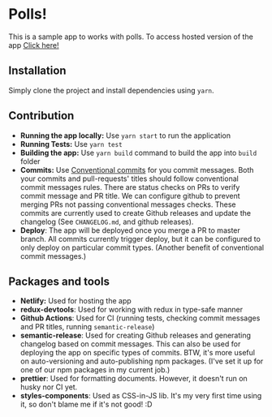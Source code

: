 # Polls!

This is a sample app to works with polls. To access hosted version of the app [Click here!](https://hey-car.netlify.app/)

## Installation

Simply clone the project and install dependencies using `yarn`.

## Contribution

- **Running the app locally:** Use `yarn start` to run the application
- **Running Tests:** Use `yarn test`
- **Building the app:** Use `yarn build` command to build the app into `build` folder
- **Commits:** Use [Conventional commits](https://www.conventionalcommits.org/) for you commit messages. Both your commits and pull-requests' titles should follow conventional commit messages rules. There are status checks on PRs to verify commit message and PR title. We can configure github to prevent merging PRs not passing conventional messages checks. These commits are currently used to create Github releases and update the changelog (See `CHANGELOG.md`, and github releases).
- **Deploy**: The app will be deployed once you merge a PR to master branch. All commits currently trigger deploy, but it can be configured to only deploy on particular commit types. (Another benefit of conventional commit messages.)

## Packages and tools

- **Netlify:** Used for hosting the app
- **redux-devtools**: Used for working with redux in type-safe manner
- **Github Actions**: Used for CI (running tests, checking commit messages and PR titles, running `semantic-release`)
- **semantic-release**: Used for creating Github releases and generating changelog based on commit messages. This can also be used for deploying the app on specific types of commits. BTW, it's more useful on auto-versioning and auto-publishing npm packages. (I've set it up for one of our npm packages in my current job.)
- **prettier**: Used for formatting documents. However, it doesn't run on husky nor CI yet.
- **styles-components**: Used as CSS-in-JS lib. It's my very first time using it, so don't blame me if it's not good! :D
